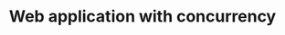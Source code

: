 ---
title: Web application with concurrency
url: https://www.fpcomplete.com/school/to-infinity-and-beyond/pick-of-the-week/web-application-with-concurrency
authors:
- Nikolay Murzin
type: article
tags:
- web
- web frameworks
libraries:
- Yesod
doHaskell-type: extended example
dohaskell-year: 2013
---